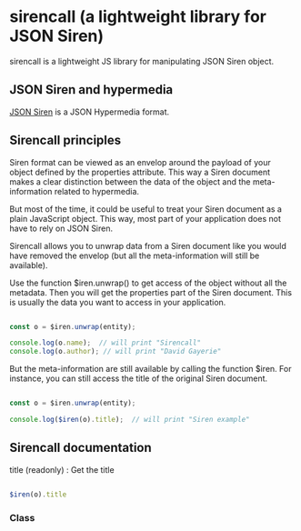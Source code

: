 # sirencall (a lightweight library for JSON Siren)

sirencall is a lightweight JS library for manipulating JSON Siren object.

## JSON Siren and hypermedia

[JSON Siren](https://github.com/kevinswiber/siren) is a JSON Hypermedia
format.

## Sirencall principles

Siren format can be viewed as an envelop around the payload of your object
defined by the properties attribute. This way a Siren document makes a clear
distinction between the data of the object and the meta-information related
to hypermedia.

But most of the time, it could be useful to treat your Siren document as
a plain JavaScript object. This way, most part of your application does not
have to rely on JSON Siren.

Sirencall allows you to unwrap data from a Siren document like you would 
have removed the envelop (but all the meta-information will still be available).

Use the function $iren.unwrap() to get access of the object without all
the metadata. Then you will get the properties part of the Siren document.
This is usually the data you want to access in your application.

```javascript

const o = $iren.unwrap(entity);

console.log(o.name);  // will print "Sirencall"
console.log(o.author); // will print "David Gayerie"

```

But the meta-information are still available by calling the function $iren. 
For instance, you can still access the title of the original Siren document.

```javascript

const o = $iren.unwrap(entity);

console.log($iren(o).title);  // will print "Siren example"

```

## Sirencall documentation

title (readonly)
: Get the title

```javascript

$iren(o).title

```

### Class

